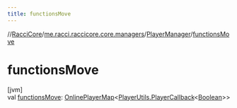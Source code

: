 ```yaml
---
title: functionsMove
---
```

//[RacciCore](../../../index.html)/[me.racci.raccicore.core.managers](../index.html)/[PlayerManager](index.html)/[functionsMove](functions-move.html)



# functionsMove



[jvm]\
val [functionsMove](functions-move.html): [OnlinePlayerMap](../../me.racci.raccicore.api.utils.collections/-online-player-map/index.html)&lt;[PlayerUtils.PlayerCallback](../../me.racci.raccicore.api.utils.minecraft/-player-utils/-player-callback/index.html)&lt;[Boolean](https://kotlinlang.org/api/latest/jvm/stdlib/kotlin/-boolean/index.html)&gt;&gt;




